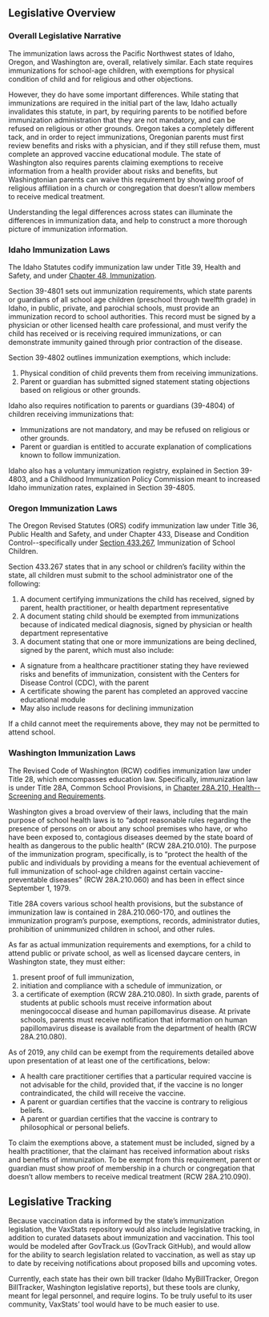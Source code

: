 ## Legislative Overview

### Overall Legislative Narrative
The immunization laws across the Pacific Northwest states of Idaho, Oregon, and Washington are, overall, relatively similar. Each state requires immunizations for school-age children, with exemptions for physical condition of child and for religious and other objections. 

However, they do have some important differences. While stating that immunizations are required in the initial part of the law, Idaho actually invalidates this statute, in part, by requiring parents to be notified before immunization administration that they are not mandatory, and can be refused on religious or other grounds. Oregon takes a completely different tack, and in order to reject immunizations, Oregonian parents must first review benefits and risks with a physician, and if they still refuse them, must complete an approved vaccine educational module. The state of Washington also requires parents claiming exemptions to receive information from a health provider about risks and benefits, but Washingtonian parents can waive this requirement by showing proof of religious affiliation in a church or congregation that doesn’t allow members to receive medical treatment. 

Understanding the legal differences across states can illuminate the differences in immunization data, and help to construct a more thorough picture of immunization information. 

### Idaho Immunization Laws
The Idaho Statutes codify immunization law under Title 39, Health and Safety, and under [Chapter 48, Immunization](https://legislature.idaho.gov/statutesrules/idstat/Title39/T39CH48/). 

Section 39-4801 sets out immunization requirements, which state parents or guardians of all school age children (preschool through twelfth grade) in Idaho, in public, private, and parochial schools, must provide an immunization record to school authorities. This record must be signed by a physician or other licensed health care professional, and must verify the child has received or is receiving required immunizations, or can demonstrate immunity gained through prior contraction of the disease. 

Section 39-4802 outlines immunization exemptions, which include:
1) Physical condition of child prevents them from receiving immunizations.
2) Parent or guardian has submitted signed statement stating objections based on religious or other grounds.

Idaho also requires notification to parents or guardians (39-4804) of children receiving immunizations that: 
- Immunizations are not mandatory, and may be refused on religious or other grounds.
- Parent or guardian is entitled to accurate explanation of complications known to follow immunization. 

Idaho also has a voluntary immunization registry, explained in Section 39-4803, and a Childhood Immunization Policy Commission meant to increased Idaho immunization rates, explained in Section 39-4805.

### Oregon Immunization Laws
The Oregon Revised Statutes (ORS) codify immunization law under Title 36, Public Health and Safety, and under Chapter 433, Disease and Condition Control--specifically under [Section 433.267](https://www.oregonlegislature.gov/bills_laws/ors/ors433.html), Immunization of School Children.

Section 433.267 states that in any school or children’s facility within the state, all children must submit to the school administrator one of the following: 
1) A document certifying immunizations the child has received, signed by parent, health practitioner, or health department representative
2) A document stating child should be exempted from immunizations because of indicated medical diagnosis, signed by physician or health department representative
3) A document stating that one or more immunizations are being declined, signed by the parent, which must also include:
- A signature from a healthcare practitioner stating they have reviewed risks and benefits of immunization, consistent with the Centers for Disease Control (CDC), with the parent
- A certificate showing the parent has completed an approved vaccine educational module 
- May also include reasons for declining immunization

If a child cannot meet the requirements above, they may not be permitted to attend school. 

### Washington Immunization Laws
The Revised Code of Washington (RCW) codifies immunization law under Title 28, which emcompasses education law. Specifically, immunization law is under Title 28A, Common School Provisions, in [Chapter 28A.210, Health--Screening and Requirements](https://app.leg.wa.gov/RCW/default.aspx?cite=28A.210). 

Washington gives a broad overview of their laws, including that the main purpose of school health laws is to “adopt reasonable rules regarding the presence of persons on or about any school premises who have, or who have been exposed to, contagious diseases deemed by the state board of health as dangerous to the public health” (RCW 28A.210.010). The purpose of the immunization program, specifically, is to “protect the health of the public and individuals by providing a means for the eventual achievement of full immunization of school-age children against certain vaccine-preventable diseases” (RCW 28A.210.060) and has been in effect since September 1, 1979. 

Title 28A covers various school health provisions, but the substance of immunization law is contained in 28A.210.060-170, and outlines the immunization program’s purpose, exemptions, records, administrator duties, prohibition of unimmunized children in school, and other rules.

As far as actual immunization requirements and exemptions, for a child to attend public or private school, as well as licensed daycare centers, in Washington state, they must either: 
1) present proof of full immunization, 
2) initiation and compliance with a schedule of immunization, or 
3) a certificate of exemption (RCW 28A.210.080). 
In sixth grade, parents of students at public schools must receive information about meningococcal disease and human papillomavirus disease. At private schools, parents must receive notification that information on human papillomavirus disease is available from the department of health (RCW 28A.210.080). 

As of 2019, any child can be exempt from the requirements detailed above upon presentation of at least one of the certifications, below:
- A health care practitioner certifies that a particular required vaccine is not advisable for the child, provided that, if the vaccine is no longer contraindicated, the child will receive the vaccine. 
- A parent or guardian certifies that the vaccine is contrary to religious beliefs.
- A parent or guardian certifies that the vaccine is contrary to philosophical or personal beliefs.

To claim the exemptions above, a statement must be included, signed by a health practitioner, that the claimant has received information about risks and benefits of immunization. To be exempt from this requirement, parent or guardian must show proof of membership in a church or congregation that doesn’t allow members to receive medical treatment (RCW 28A.210.090). 

## Legislative Tracking
Because vaccination data is informed by the state’s immunization legislation, the VaxStats repository would also include legislative tracking, in addition to curated datasets about immunization and vaccination. This tool would be modeled after GovTrack.us (GovTrack GitHub), and would allow for the ability to search legislation related to vaccination, as well as stay up to date by receiving notifications about proposed bills and upcoming votes. 

Currently, each state has their own bill tracker (Idaho MyBillTracker, Oregon BillTracker, Washington legislative reports), but these tools are clunky, meant for legal personnel, and require logins. To be truly useful to its user community, VaxStats’ tool would have to be much easier to use.
